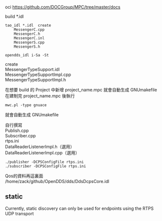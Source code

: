 oci   https://github.com/DOCGroup/MPC/tree/master/docs <br>

build *.idl

```shlel
tao_idl *.idl  create  
	MessengerC.cpp
	MessengerC.h
	MessengerC.inl
	MessengerS.cpp
	MessengerS.h
```

```shell
opendds_idl i-Sa -St 
```

create <br>
	MessengerTypeSupport.idl<br>
	MessengerTypeSupportImpl.cpp<br>
	MessengerTypeSupportImpl.h<br>

在想要 build 的 Project 中新增 project_name.mpc 就會自動生成  GNUmakefile
在建制完 project_name.mpc 後執行
```shell
mwc.pl -type gnuace
```
就會自動生成  GNUmakefile

自行撰寫  
	Publish.cpp  
	Subscriber.cpp  
	rtps.ini  
	DataReaderListenerImpl.h（選用）  
	DataReaderListenerImpl.cpp（選用）  
```shell
./publisher -DCPSConfigFile rtps.ini
./subscriber -DCPSConfigFile rtps.ini
```

Qos的資料再這裏面  
/home/zack/github/OpenDDS/dds/DdsDcpsCore.idl




## static
Currently, static discovery can only be used for endpoints using the RTPS UDP transport  

